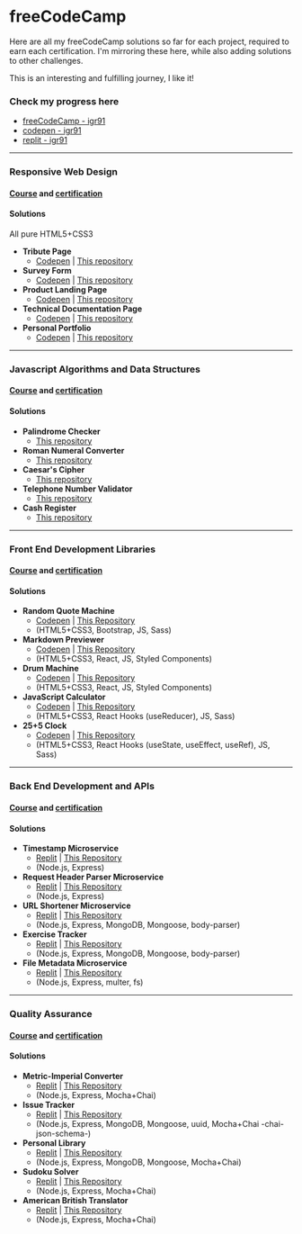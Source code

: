 # freeCodeCamp

Here are all my freeCodeCamp solutions so far for each project, required to earn each certification. I'm mirroring these here, while also adding solutions to other challenges.

This is an interesting and fulfilling journey, I like it!

### Check my progress here

* [freeCodeCamp - igr91](https://www.freecodecamp.org/igr91)
* [codepen - igr91](https://codepen.io/igr91)
* [replit - igr91](https://replit.com/@igr91/)

-----------------

### Responsive Web Design

#### [Course](https://www.freecodecamp.org/learn/responsive-web-design/) and [certification](https://www.freecodecamp.org/certification/igr91/responsive-web-design)

#### Solutions

All pure HTML5+CSS3

* **Tribute Page**
  * [Codepen](https://codepen.io/igr91/pen/eYdKGjN) | [This repository](ProjectSolutions/ResponsiveWebDesign/Tribute)
* **Survey Form**
  * [Codepen](https://codepen.io/igr91/pen/abmjWzg) | [This repository](ProjectSolutions/ResponsiveWebDesign/Survey)
* **Product Landing Page**
  * [Codepen](https://codepen.io/igr91/pen/ExgpOoW) | [This repository](ProjectSolutions/ResponsiveWebDesign/LandingPage)
* **Technical Documentation Page**
  * [Codepen](https://codepen.io/igr91/pen/xxEmdNM) | [This repository](ProjectSolutions/ResponsiveWebDesign/TechnicalDocumentation)
* **Personal Portfolio**
  * [Codepen](https://codepen.io/igr91/pen/jOMgKrY) | [This repository](ProjectSolutions/ResponsiveWebDesign/PersonalPortfolio)

-----------------

### Javascript Algorithms and Data Structures

#### [Course](https://www.freecodecamp.org/learn/javascript-algorithms-and-data-structures/) and [certification](https://www.freecodecamp.org/certification/igr91/javascript-algorithms-and-data-structures)

#### Solutions

* **Palindrome Checker**
  * [This repository](ProjectSolutions/JSAlgorithmsAndDataStructures/palindromeChecker.js)
* **Roman Numeral Converter**
  * [This repository](ProjectSolutions/JSAlgorithmsAndDataStructures/convertToRoman.js)
* **Caesar's Cipher**
  * [This repository](ProjectSolutions/JSAlgorithmsAndDataStructures/caesarsCipher.js)
* **Telephone Number Validator**
  * [This repository](ProjectSolutions/JSAlgorithmsAndDataStructures/telephoneCheck.js)
* **Cash Register**
  * [This repository](ProjectSolutions/JSAlgorithmsAndDataStructures/checkCashRegister.js)

-----------------

### Front End Development Libraries

#### [Course](https://www.freecodecamp.org/learn/front-end-libraries/) and [certification](https://www.freecodecamp.org/certification/igr91/front-end-libraries)

#### Solutions

* **Random Quote Machine**
  * [Codepen](https://codepen.io/igr91/pen/WNoWGNP) | [This Repository](ProjectSolutions/FrontendLibraries/RandomQuoteMachine)
  * (HTML5+CSS3, Bootstrap, JS, Sass)
* **Markdown Previewer**
  * [Codepen](https://codepen.io/igr91/pen/XWpbLWL) | [This Repository](ProjectSolutions/FrontendLibraries/markdownpreviewer)
  * (HTML5+CSS3, React, JS, Styled Components)
* **Drum Machine**
  * [Codepen](https://codepen.io/igr91/pen/ExZXVNa) | [This Repository](ProjectSolutions/FrontendLibraries/drummachine)
  * (HTML5+CSS3, React, JS, Styled Components)
* **JavaScript Calculator**
  * [Codepen](https://codepen.io/igr91/pen/NWdYKqz) | [This Repository](ProjectSolutions/FrontendLibraries/jscalculator)
  * (HTML5+CSS3, React Hooks (useReducer), JS, Sass)
* **25+5 Clock**
  * [Codepen](https://codepen.io/igr91/pen/abJzjZG) | [This Repository](ProjectSolutions/FrontendLibraries/255clock)
  * (HTML5+CSS3, React Hooks (useState, useEffect, useRef), JS, Sass)

-----------------

### Back End Development and APIs

#### [Course](https://www.freecodecamp.org/learn/back-end-development-and-apis/) and [certification](https://www.freecodecamp.org/certification/igr91/back-end-development-and-apis)

#### Solutions

* **Timestamp Microservice**
  * [Replit](https://boilerplate-project-timestamp--igr91.repl.co/) | [This Repository](ProjectSolutions/BackEndDevelopmentAndAPIs/boilerplate-project-timestamp)
  * (Node.js, Express)
* **Request Header Parser Microservice**
  * [Replit](https://boilerplate-project-headerparser.igr91.repl.co/) | [This Repository](ProjectSolutions/BackEndDevelopmentAndAPIs/boilerplate-project-headerparser)
  * (Node.js, Express)
* **URL Shortener Microservice**
  * [Replit](https://boilerplate-project-urlshortener.igr91.repl.co/) | [This Repository](ProjectSolutions/BackEndDevelopmentAndAPIs/boilerplate-project-urlshortener)
  * (Node.js, Express, MongoDB, Mongoose, body-parser)
* **Exercise Tracker**
  * [Replit](https://boilerplate-project-exercisetracker.igr91.repl.co) | [This Repository](ProjectSolutions/BackEndDevelopmentAndAPIs/boilerplate-project-exercisetracker)
  * (Node.js, Express, MongoDB, Mongoose, body-parser)
* **File Metadata Microservice**
  * [Replit](https://boilerplate-project-filemetadata.igr91.repl.co/) | [This Repository](ProjectSolutions/BackEndDevelopmentAndAPIs/boilerplate-project-filemetadata)
  * (Node.js, Express, multer, fs)

-----------------

### Quality Assurance

#### [Course](https://www.freecodecamp.org/learn/quality-assurance/) and [certification](https://www.freecodecamp.org/certification/igr91/quality-assurance-v7)

#### Solutions

* **Metric-Imperial Converter**
  * [Replit](https://boilerplate-project-metricimpconverter.igr91.repl.co) | [This Repository](ProjectSolutions/QualityAssurance/boilerplate-project-metricimpconverter)
  * (Node.js, Express, Mocha+Chai)
* **Issue Tracker**
  * [Replit](https://boilerplate-project-issuetracker.igr91.repl.co) | [This Repository](ProjectSolutions/QualityAssurance/boilerplate-project-issuetracker)
  * (Node.js, Express, MongoDB, Mongoose, uuid, Mocha+Chai -chai-json-schema-)
* **Personal Library**
  * [Replit](https://boilerplate-project-library.igr91.repl.co) | [This Repository](ProjectSolutions/QualityAssurance/boilerplate-project-library)
  * (Node.js, Express, MongoDB, Mongoose, Mocha+Chai)
* **Sudoku Solver**
  * [Replit](https://boilerplate-project-sudoku-solver.igr91.repl.co) | [This Repository](ProjectSolutions/QualityAssurance/boilerplate-project-sudoku-solver)
  * (Node.js, Express, Mocha+Chai)
* **American British Translator**
  * [Replit](https://boilerplate-project-american-british-english-translator.igr91.repl.co/) | [This Repository](ProjectSolutions/QualityAssurance/boilerplate-project-american-british-english-translator)
  * (Node.js, Express, Mocha+Chai)